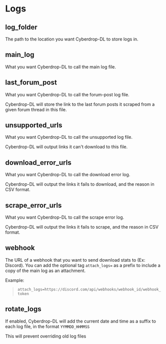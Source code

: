 # Logs

## log_folder

The path to the location you want Cyberdrop-DL to store logs in.



## main_log

What you want Cyberdrop-DL to call the main log file.



## last_forum_post

What you want Cyberdrop-DL to call the forum-post log file.

Cyberdrop-DL will store the link to the last forum posts it scraped from a given forum thread in this file.



## unsupported_urls

What you want Cyberdrop-DL to call the unsupported log file.

Cyberdrop-DL will output links it can't download to this file.



## download_error_urls

What you want Cyberdrop-DL to call the download error log.

Cyberdrop-DL will output the links it fails to download, and the reason in CSV format.



## scrape_error_urls

What you want Cyberdrop-DL to call the scrape error log.

Cyberdrop-DL will output the links it fails to scrape, and the reason in CSV format.



## webhook

The URL of a webhook that you want to send download stats to (Ex: Discord). You can add the optional tag `attach_logs=` as a prefix to include a copy of the main log as an attachment.

Example:
> `attach_logs=https://discord.com/api/webhooks/webhook_id/webhook_token`



## rotate_logs

If enabled, Cyberdrop-DL will add the current date and time as a suffix to each log file, in the format `YYMMDD_HHMMSS`

This will prevent overriding old log files
